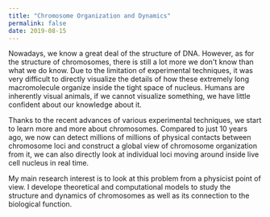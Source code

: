 ```yaml
---
title: "Chromosome Organization and Dynamics"
permalink: false
date: 2019-08-15
---
```


Nowadays, we know a great deal of the structure of DNA. However, as for the structure of chromosomes, there is still a lot more we don't know than what we do know. Due to the limitation of experimental techniques, it was very difficult to directly visualize the details of how these extremely long macromolecule organize inside the tight space of nucleus. Humans are inherently visual animals, if we cannot visualize something, we have little confident about our knowledge about it. 

Thanks to the recent advances of various experimental techniques, we start to learn more and more about chromosomes. Compared to just 10 years ago, we now can detect millions of millions of physical contacts between chromosome loci and construct a global view of chromosome organization from it, we can also directly look at individual loci moving around inside live cell nucleus in real time.

My main research interest is to look at this problem from a physicist point of view. I develope theoretical and computational models to study the structure and dynamics of chromosomes as well as its connection to the biological function.
